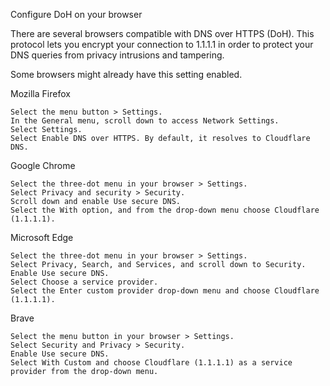 Configure DoH on your browser

There are several browsers compatible with DNS over HTTPS (DoH). This protocol lets you encrypt your connection to 1.1.1.1 in order to protect your DNS queries from privacy intrusions and tampering.

Some browsers might already have this setting enabled.

Mozilla Firefox

    Select the menu button > Settings.
    In the General menu, scroll down to access Network Settings.
    Select Settings.
    Select Enable DNS over HTTPS. By default, it resolves to Cloudflare DNS.


Google Chrome

    Select the three-dot menu in your browser > Settings.
    Select Privacy and security > Security.
    Scroll down and enable Use secure DNS.
    Select the With option, and from the drop-down menu choose Cloudflare (1.1.1.1).


Microsoft Edge

    Select the three-dot menu in your browser > Settings.
    Select Privacy, Search, and Services, and scroll down to Security.
    Enable Use secure DNS.
    Select Choose a service provider.
    Select the Enter custom provider drop-down menu and choose Cloudflare (1.1.1.1).


Brave

    Select the menu button in your browser > Settings.
    Select Security and Privacy > Security.
    Enable Use secure DNS.
    Select With Custom and choose Cloudflare (1.1.1.1) as a service provider from the drop-down menu.
